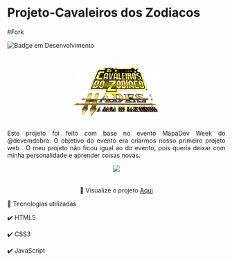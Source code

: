 # Projeto-Cavaleiros dos Zodiacos
#Fork

![Badge em Desenvolvimento](http://img.shields.io/static/v1?label=STATUS&message=EM%20DESENVOLVIMENTO&color=GREEN&style=for-the-badge)

<div> 
<h1 align="center"> 
    <img src="src/imagens/logo.png" alt="Pokémon" width="200">
</h1>
</div>
<div>
<p align="justify">
Este projeto foi feito com base no evento MapaDev Week do @devemdobro. O objetivo do evento era criarmos nosso primeiro projeto web . O meu projeto não ficou igual ao do evento, pois queria deixar com minha personalidade e aprender coisas novas.
    
  
<div align="center">
        <img src="src/gif/cav-zodiaco.gif" width="600">
</div>
    <br>
<p align="center"> 👀 Visualize o projeto   
    <a href="https://lucianojunnior17.github.io/Cavaleiros-do-Zodiacos/">Aqui</a>
 </p>
    
<div align="justify">    

🚀 Tecnologias utilizadas

✔️ HTML5

✔️ CSS3

✔️ JavaScript
 </div>

</div>



